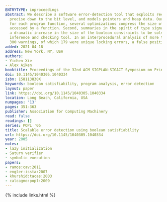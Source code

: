 ```yaml
---
ENTRYTYPE: inproceedings
abstract: We describe a software error-detection tool that exploits recent advances in boolean satisfiability (SAT) solvers. Our analysis is path sensitive,
  precise down to the bit level, and models pointers and heap data. Our approach is also highly scalable, which we achieve using two techniques. First,
  for each program function, several optimizations compress the size of the boolean formulas that model the control- and data-flow and the heap locations
  accessed by a function. Second, summaries in the spirit of type signatures are computed for each function, allowing inter-procedural analysis without
  a dramatic increase in the size of the boolean constraints to be solved.We demonstrate the effectiveness of our approach by constructing a lock interface
  inference and checking tool. In an interprocedural analysis of more than 23,000 lock related functions in the latest Linux kernel, the checker generated
  300 warnings, of which 179 were unique locking errors, a false positive rate of only 40\%.
added: 2021-04-18
address: New York, NY, USA
authors:
- Yichen Xie
- Alex Aiken
booktitle: Proceedings of the 32nd ACM SIGPLAN-SIGACT Symposium on Principles of Programming Languages
doi: 10.1145/1040305.1040334
isbn: 158113830X
keywords: boolean satisfiability, program analysis, error detection
layout: paper
link: https://doi.org/10.1145/1040305.1040334
location: Long Beach, California, USA
numpages: '13'
pages: 351-363
publisher: Association for Computing Machinery
read: false
readings: []
series: POPL '05
title: Scalable error detection using boolean satisfiability
url: https://doi.org/10.1145/1040305.1040334
year: 2005
notes:
- lazy initialization
- Saturn verifier
- symbolic execution
papers:
- ramos:cav:2011
- engler:issta:2007
- khurshid:tacas:2003
- calcagno:popl:2009
---
```

{% include links.html %}
